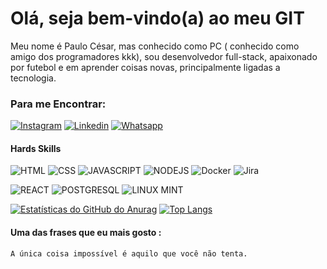 # Olá, seja bem-vindo(a) ao meu GIT

Meu nome é Paulo César, mas conhecido como PC ( conhecido como amigo dos programadores kkk), sou desenvolvedor full-stack, apaixonado por futebol e em aprender coisas novas, principalmente ligadas a tecnologia.

### Para me Encontrar:

[![Instagram](https://img.shields.io/badge/Instagram-E4405F?style=for-the-badge&logo=instagram&logoColor=white)](https://www.instagram.com/_cesarsant/)
[![Linkedin](https://img.shields.io/badge/LinkedIn-0077B5?style=for-the-badge&logo=linkedin&logoColor=white)](https://www.linkedin.com/in/paulocesaras/)
[![Whatsapp](	https://img.shields.io/badge/WhatsApp-25D366?style=for-the-badge&logo=whatsapp&logoColor=white)](https://wa.me/qr/V4BDQQZUDDSIM1)


#### Hards Skills

![HTML](https://img.shields.io/badge/HTML5-E34F26?style=for-the-badge&logo=html5&logoColor=white)
![CSS](https://img.shields.io/badge/CSS3-1572B6?style=for-the-badge&logo=css3&logoColor=white)
![JAVASCRIPT](https://img.shields.io/badge/JavaScript-323330?style=for-the-badge&logo=javascript&logoColor=F7DF1E)
![NODEJS](https://img.shields.io/badge/Node.js-339933?style=for-the-badge&logo=nodedotjs&logoColor=white)
![Docker](https://img.shields.io/badge/docker-%230db7ed.svg?style=for-the-badge&logo=docker&logoColor=white)
![Jira](https://img.shields.io/badge/jira-%230A0FFF.svg?style=for-the-badge&logo=jira&logoColor=white)

![REACT](https://img.shields.io/badge/React-20232A?style=for-the-badge&logo=react&logoColor=61DAFB)
![POSTGRESQL](https://img.shields.io/badge/PostgreSQL-316192?style=for-the-badge&logo=postgresql&logoColor=white)
![LINUX MINT](https://img.shields.io/badge/Linux_Mint-87CF3E?style=for-the-badge&logo=linux-mint&logoColor=white)

[![Estatísticas do GitHub do Anurag](https://github-readme-stats.vercel.app/api?username=PauloCesarCR)](https://github.com/PauloCesarCR)
[![Top Langs](https://github-readme-stats.vercel.app/api/top-langs/?username=PauloCesarCR)](https://github.com/PauloCesarCR)


#### Uma das frases que eu mais gosto :
  
    A única coisa impossível é aquilo que você não tenta.
  
